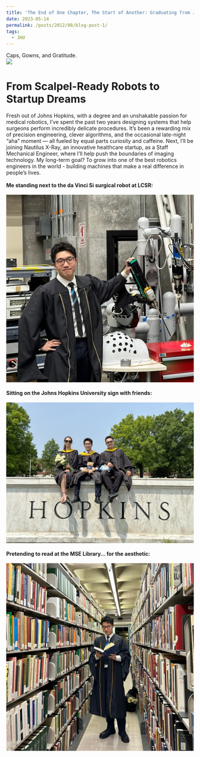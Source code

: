 ```yaml
---
title: 'The End of One Chapter, The Start of Another: Graduating from JHU'
date: 2023-05-14
permalink: /posts/2012/08/blog-post-1/
tags:
  - JHU
---
```

Caps, Gowns, and Gratitude.
<br/><img src='/images/2023-05-14/mmexport1684954059368.jpg'>

From Scalpel-Ready Robots to Startup Dreams
======

Fresh out of Johns Hopkins, with a degree and an unshakable passion for medical robotics, I’ve spent the past two years designing systems that help surgeons perform incredibly delicate procedures. It’s been a rewarding mix of precision engineering, clever algorithms, and the occasional late-night “aha” moment — all fueled by equal parts curiosity and caffeine. Next, I’ll be joining Nautilus X-Ray, an innovative healthcare startup, as a Staff Mechanical Engineer, where I’ll help push the boundaries of imaging technology. My long-term goal? To grow into one of the best robotics engineers in the world - building machines that make a real difference in people’s lives.
<br>
<br>
**Me standing next to the da Vinci Si surgical robot at LCSR:**
<br>
<br>
<img src='/images/2023-05-14/IMG_20230917_154430_966.jpg'>
<br>
<br>
**Sitting on the Johns Hopkins University sign with friends:**
<br>
<br>
<img src='/images/2023-05-14/mmexport1684954073100.jpg'>
<br>
<br>
**Pretending to read at the MSE Library… for the aesthetic:**
<br>
<br>
<img src='/images/2023-05-14/IMG_20230524_234046_444.jpg'>
<br/>

